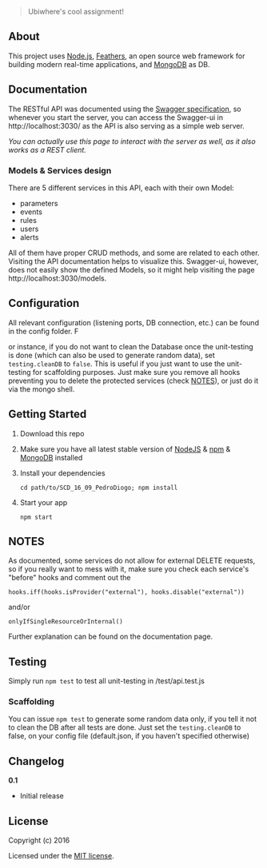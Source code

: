 > Ubiwhere&#39;s cool assignment!

## About

This project uses [Node.js](https://nodejs.org/en/), [Feathers](http://feathersjs.com), an open source web framework for building modern real-time applications, and [MongoDB](https://www.mongodb.com) as DB.

## Documentation

The RESTful API was documented using the [Swagger specification](http://swagger.io/), so whenever you start the server, you can access the Swagger-ui in http://localhost:3030/ as the API is also serving as a simple web server.

*You can actually use this page to interact with the server as well, as it also works as a REST client.*

### Models & Services design

There are 5 different services in this API, each with their own Model:
* parameters
* events
* rules
* users
* alerts

All of them have proper CRUD methods, and some are related to each other. Visiting the API documentation helps to visualize this. Swagger-ui, however, does not easily show the defined Models, so it might help visiting the page http://localhost:3030/models.

## Configuration

All relevant configuration (listening ports, DB connection, etc.) can be found in the config folder. F

or instance, if you do not want to clean the Database once the unit-testing is done (which can also be used to generate random data),
set `testing.cleanDB` to `false`. This is useful if you just want to use the unit-testing for scaffolding purposes. Just make sure you remove all hooks preventing you to delete the protected services (check [NOTES](#notes)), or just do it via the mongo shell.


## Getting Started

1. Download this repo

2. Make sure you have all latest stable version of [NodeJS](https://nodejs.org/) & [npm](https://www.npmjs.com/) & [MongoDB](https://www.mongodb.com/download-center?jmp=nav) installed

3. Install your dependencies

    ```
    cd path/to/SCD_16_09_PedroDiogo; npm install
    ```

4. Start your app

    ```
    npm start
    ```

## NOTES

As documented, some services do not allow for external DELETE requests, so if you really want to mess with it, make sure you check each service's "before" hooks and comment out the
```
hooks.iff(hooks.isProvider("external"), hooks.disable("external"))
```
and/or
```
onlyIfSingleResourceOrInternal()
```
Further explanation can be found on the documentation page.

## Testing

Simply run `npm test` to test all unit-testing in /test/api.test.js
### Scaffolding

You can issue `npm test` to generate some random data only, if you tell it not to clean the DB after all tests are done. Just set the `testing.cleanDB` to false, on your config file (default.json, if you haven't specified otherwise)


## Changelog

__0.1__

- Initial release

## License

Copyright (c) 2016

Licensed under the [MIT license](LICENSE).
